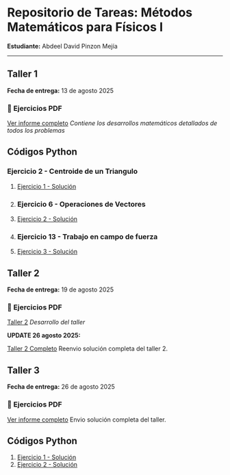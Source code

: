 # Repositorio de Tareas: Métodos Matemáticos para Físicos I

**Estudiante:** Abdeel David Pinzon Mejía  


---

## Taller 1
**Fecha de entrega:** 13 de agosto 2025 
### 📄 Ejercicios PDF
[Ver informe completo](DocPDF/taller_1_c3c.pdf) 
*Contiene los desarrollos matemáticos detallados de todos los problemas*

## Códigos Python

### Ejercicio 2 - Centroide de un Triangulo

1. [Ejercicio 1 - Solución](Codigos/problema_2_centroide_de_un_triangulo.py)
2. ### Ejercicio 6 - Operaciones de Vectores
2. [Ejercicio 2 - Solución](Codigos/problema_6_operaciones_vectoriales.py)
3. ### Ejercicio 13 - Trabajo en campo de fuerza
3. [Ejercicio 3 - Solución](Codigos/problema_13_trabajo.py)


## Taller 2 
**Fecha de entrega:** 19 de agosto 2025 

### 📄 Ejercicios PDF
[Taller 2](DocPDF/c3c_taller_2.pdf) 
*Desarrollo del taller*

**UPDATE 26 agosto 2025:** 

[Taller 2 Completo](DocPDF/taller_2.pdf)
Reenvio solución completa del taller 2.

## Taller 3 
**Fecha de entrega:** 26 de agosto 2025 

### 📄 Ejercicios PDF
[Ver informe completo](DocPDF/taller_3.pdf)
Envio solución completa del taller.

## Códigos Python
1. [Ejercicio 1 - Solución](Codigos/ejercicio_uno.py)
2. [Ejercicio 2 - Solución](Codigos/ejercicio_dos.py)